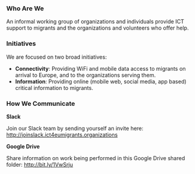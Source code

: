 ### Who Are We
An informal working group of organizations and individuals provide ICT support to migrants and the organizations and volunteers who offer help.

### Initiatives
We are focused on two broad initiatives:
* **Connectivity**: Providing WiFi and mobile data access to migrants on arrival to Europe, and to the organizations serving them.
* **Information**: Providing online (mobile web, social media, app based) critical information to migrants.

### How We Communicate
**Slack**

Join our Slack team by sending yourself an invite here: http://joinslack.ict4eumigrants.organizations

**Google Drive**

Share information on work being performed in this Google Drive shared folder: http://bit.ly/1VwSrju
